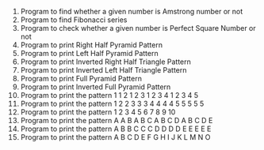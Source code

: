 1) Program to find whether a given number is Amstrong number or not
2) Program to find Fibonacci series 
3) Program to check whether a given number is Perfect Square Number or not
4) Program to print Right Half Pyramid Pattern
5) Program to print Left Half Pyramid Pattern
6) Program to print Inverted Right Half Triangle Pattern
7) Program to print Inverted Left Half Triangle Pattern
8) Program to print Full Pyramid Pattern
9) Program to print Inverted Full Pyramid Pattern
10) Program to print the pattern
    1
    1 2
    1 2 3
    1 2 3 4
    1 2 3 4 5
11) Program to print the pattern
    1
    2 2
    3 3 3
    4 4 4 4
    5 5 5 5 5
12) Program to print the pattern
     1
     2 3
     4 5 6
     7 8 9 10
13) Program to print the pattern
    A
    A B
    A B C
    A B C D
    A B C D E
14) Program to print the pattern
    A
    B B
    C C C
    D D D D
    E E E E E
15) Program to print the pattern
    A
    B C
    D E F
    G H I J
    K L M N O
